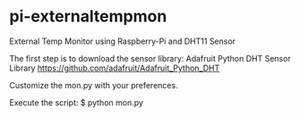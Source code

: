 # pi-externaltempmon
External Temp Monitor using Raspberry-Pi and DHT11 Sensor

The first step is to download the sensor library: 
Adafruit Python DHT Sensor Library https://github.com/adafruit/Adafruit_Python_DHT 

Customize the mon.py with your preferences.

Execute the script: 
$ python mon.py
